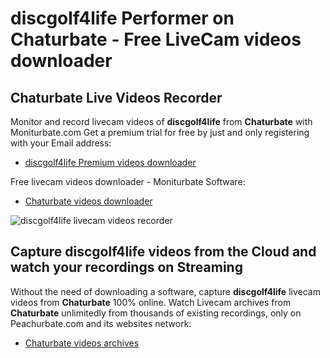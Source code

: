 # discgolf4life Performer on Chaturbate - Free LiveCam videos downloader

## Chaturbate Live Videos Recorder

Monitor and record livecam videos of **discgolf4life** from **Chaturbate** with Moniturbate.com
Get a premium trial for free by just and only registering with your Email address:
* [discgolf4life Premium videos downloader](https://moniturbate.com/request-demo-licence-key.html)

Free livecam videos downloader - Moniturbate Software:
* [Chaturbate videos downloader](https://moniturbate.com/moniturbate-download-software.html)

![discgolf4life livecam videos recorder](https://peachurnet.com/templates/moniturbate-software.png)


## Capture discgolf4life videos from the Cloud and watch your recordings on Streaming

Without the need of downloading a software, capture **discgolf4life** livecam videos from **Chaturbate** 100% online.
Watch Livecam archives from **Chaturbate** unlimitedly from thousands of existing recordings, only on Peachurbate.com and its websites network:
* [Chaturbate videos archives](https://peachurnet.com/)